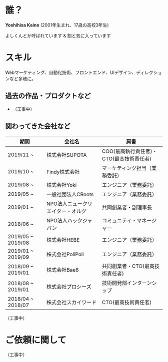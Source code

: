 # 誰？

**Yoshihisa Kaino** (2001年生まれ、17歳の高校3年生)

よしくんとか呼ばれています & 割と気に入っています

# スキル

Webマーケティング、自動化技術、フロントエンド、UIデザイン、ディレクションなど多岐に。

## 過去の作品・プロダクトなど

- （工事中）

## 関わってきた会社など

| 期間 | 会社名 | 肩書 |
|---|---|---|
|2019/11 ~ | 株式会社SUPOTA | COO(最高執行責任者)・CTO(最高技術責任者) |
|2019/10 ~ | Findy株式会社 | マーケティング担当（業務委託） |
|2019/08 ~ | 株式会社Yoki | エンジニア（業務委託） |
|2019/05 ~ | 一般社団法人CRoots | エンジニア（業務委託） |
|2019/01 ~ | NPO法人ニュークリエイター・オルグ | 共同創業者・副理事長 |
|2018/06 ~ | NPO法人ハックジャパン | コミュニティ・マネージャー |
|2019/05 ~ 2019/08 | 株式会社HEBE | エンジニア（業務委託） |
|2019/01 ~ 2019/09 | 株式会社PoliPoli | エンジニア（業務委託） |
|2018/09 ~ 2019/01 | 株式会社Bae8 | 共同創業者・CTO(最高技術責任者) |
|2018/08 ~ 2019/01 | 株式会社プロシーズ | 技術開発部インターンシップ |
|2018/04 ~ 2018/07 | 株式会社スカイワード | CTO(最高技術責任者) |

（工事中）

# ご依頼に関して

（工事中）
